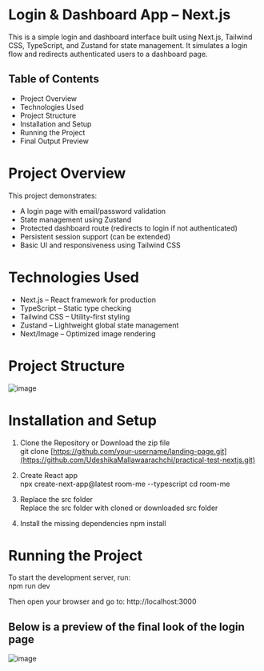 # Login & Dashboard App – Next.js
This is a simple login and dashboard interface built using Next.js, Tailwind CSS, TypeScript, and Zustand for state management. It simulates a login flow and redirects authenticated users to a dashboard page.

##  Table of Contents
<ul>
  <li>Project Overview</li>
  <li>Technologies Used</li>
  <li>Project Structure</li>
  <li>Installation and Setup</li>
  <li>Running the Project</li>
  <li>Final Output Preview</li>
</ul>

# Project Overview
This project demonstrates:
<ul>
  <li>A login page with email/password validation</li>
  <li>State management using Zustand</li>
  <li>Protected dashboard route (redirects to login if not authenticated)</li>
  <li>Persistent session support (can be extended)</li>
  <li>Basic UI and responsiveness using Tailwind CSS</li>
</ul>


# Technologies Used
<ul>
  <li>Next.js – React framework for production</li>
  <li>TypeScript – Static type checking</li>
  <li>Tailwind CSS – Utility-first styling</li>
  <li>Zustand – Lightweight global state management</li>
  <li>Next/Image – Optimized image rendering</li>
</ul>

# Project Structure
![image](https://github.com/user-attachments/assets/2a84922f-9bfd-45fb-982f-67e91d48a38e)


# Installation and Setup
1. Clone the Repository or Download the zip file  
git clone [https://github.com/your-username/landing-page.git](https://github.com/UdeshikaMallawaarachchi/practical-test-nextjs.git)

2. Create React app  
npx create-next-app@latest room-me --typescript
cd room-me

3. Replace the src folder  
Replace the src folder with cloned or downloaded src folder

4. Install the missing dependencies
npm install
 
# Running the Project
To start the development server, run:  
npm run dev 

Then open your browser and go to:
http://localhost:3000  

## Below is a preview of the final look of the login page
![image](https://github.com/user-attachments/assets/957448d1-f901-44a2-a95a-2b1fe863b25c)







